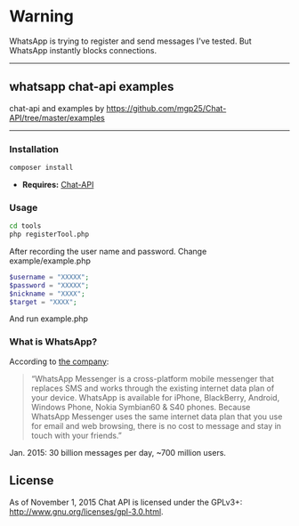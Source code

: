 # Warning
WhatsApp is trying to register and send messages I've tested. But WhatsApp instantly blocks connections.

----------
## whatsapp chat-api examples

chat-api and examples by https://github.com/mgp25/Chat-API/tree/master/examples

----------
### Installation

```sh
composer install
```

- **Requires:** [Chat-API](https://github.com/mgp25/Chat-API)

### Usage
```sh
cd tools
php registerTool.php
```
After recording the user name and password.
Change example/example.php
```php
$username = "XXXXX";
$password = "XXXXX";
$nickname = "XXXX"; 
$target = "XXXX"; 
```
And run example.php

### What is WhatsApp?
According to [the company](http://www.whatsapp.com/):

> “WhatsApp Messenger is a cross-platform mobile messenger that replaces SMS and works through the existing internet data plan of your device. WhatsApp is available for iPhone, BlackBerry, Android, Windows Phone, Nokia Symbian60 & S40 phones. Because WhatsApp Messenger uses the same internet data plan that you use for email and web browsing, there is no cost to message and stay in touch with your friends.”

Jan. 2015: 30 billion messages per day, ~700 million users.

## License

As of November 1, 2015 Chat API is licensed under the GPLv3+: http://www.gnu.org/licenses/gpl-3.0.html.
